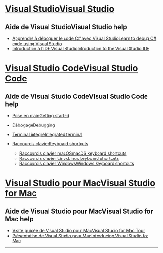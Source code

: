 
<!-- VS -------------------------->
# <a name="visual-studiotabvisual-studio"></a>[<span data-ttu-id="9570f-101">Visual Studio</span><span class="sxs-lookup"><span data-stu-id="9570f-101">Visual Studio</span></span>](#tab/visual-studio)

## <a name="visual-studio-help"></a><span data-ttu-id="9570f-102">Aide de Visual Studio</span><span class="sxs-lookup"><span data-stu-id="9570f-102">Visual Studio help</span></span>

* [<span data-ttu-id="9570f-103">Apprendre à déboguer le code C# avec Visual Studio</span><span class="sxs-lookup"><span data-stu-id="9570f-103">Learn to debug C# code using Visual Studio</span></span>](https://docs.microsoft.com/en-us/visualstudio/debugger/getting-started-with-the-debugger?view=vs-2017)
* [<span data-ttu-id="9570f-104">Introduction à l’IDE Visual Studio</span><span class="sxs-lookup"><span data-stu-id="9570f-104">Introduction to the Visual Studio IDE</span></span>](https://docs.microsoft.com/en-us/visualstudio/ide/visual-studio-ide?view=vs-2017)

<!-- Code -------------------------->
# <a name="visual-studio-codetabvisual-studio-code"></a>[<span data-ttu-id="9570f-105">Visual Studio Code</span><span class="sxs-lookup"><span data-stu-id="9570f-105">Visual Studio Code</span></span>](#tab/visual-studio-code)

## <a name="visual-studio-code-help"></a><span data-ttu-id="9570f-106">Aide de Visual Studio Code</span><span class="sxs-lookup"><span data-stu-id="9570f-106">Visual Studio Code help</span></span>

* [<span data-ttu-id="9570f-107">Prise en main</span><span class="sxs-lookup"><span data-stu-id="9570f-107">Getting started</span></span>](https://code.visualstudio.com/docs)
* [<span data-ttu-id="9570f-108">Débogage</span><span class="sxs-lookup"><span data-stu-id="9570f-108">Debugging</span></span>](https://code.visualstudio.com/docs/editor/debugging)
* [<span data-ttu-id="9570f-109">Terminal intégré</span><span class="sxs-lookup"><span data-stu-id="9570f-109">Integrated terminal</span></span>](https://code.visualstudio.com/docs/editor/integrated-terminal)
* [<span data-ttu-id="9570f-110">Raccourcis clavier</span><span class="sxs-lookup"><span data-stu-id="9570f-110">Keyboard shortcuts</span></span>](https://code.visualstudio.com/docs/getstarted/keybindings#_keyboard-shortcuts-reference)

  * [<span data-ttu-id="9570f-111">Raccourcis clavier macOS</span><span class="sxs-lookup"><span data-stu-id="9570f-111">macOS keyboard shortcuts</span></span>](https://code.visualstudio.com/shortcuts/keyboard-shortcuts-macos.pdf)
  * [<span data-ttu-id="9570f-112">Raccourcis clavier Linux</span><span class="sxs-lookup"><span data-stu-id="9570f-112">Linux keyboard shortcuts</span></span>](https://code.visualstudio.com/shortcuts/keyboard-shortcuts-linux.pdf)
  * [<span data-ttu-id="9570f-113">Raccourcis clavier Windows</span><span class="sxs-lookup"><span data-stu-id="9570f-113">Windows keyboard shortcuts</span></span>](https://code.visualstudio.com/shortcuts/keyboard-shortcuts-windows.pdf)

<!-- Mac -------------------------->
# <a name="visual-studio-for-mactabvisual-studio-mac"></a>[<span data-ttu-id="9570f-114">Visual Studio pour Mac</span><span class="sxs-lookup"><span data-stu-id="9570f-114">Visual Studio for Mac</span></span>](#tab/visual-studio-mac)

## <a name="visual-studio-for-mac-help"></a><span data-ttu-id="9570f-115">Aide de Visual Studio pour Mac</span><span class="sxs-lookup"><span data-stu-id="9570f-115">Visual Studio for Mac help</span></span>

* [<span data-ttu-id="9570f-116">Visite guidée de Visual Studio pour Mac</span><span class="sxs-lookup"><span data-stu-id="9570f-116">Visual Studio for Mac Tour</span></span>](https://docs.microsoft.com/en-us/visualstudio/mac/ide-tour)
* [<span data-ttu-id="9570f-117">Présentation de Visual Studio pour Mac</span><span class="sxs-lookup"><span data-stu-id="9570f-117">Introducing Visual Studio for Mac</span></span>](https://docs.microsoft.com/en-us/visualstudio/mac/)

---  
<!-- End of VS tabs -->